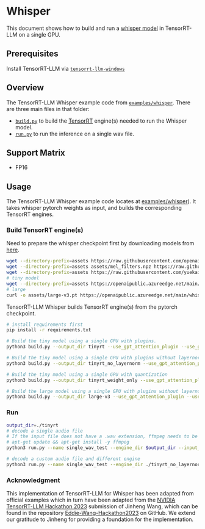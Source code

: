 # Whisper

This document shows how to build and run a [whisper model](https://github.com/openai/whisper/tree/main) in TensorRT-LLM on a single GPU.

## Prerequisites

Install TensorRT-LLM via [`tensorrt-llm-windows`](https://github.com/NVIDIA/TensorRT-LLM/tree/rel/windows)

## Overview

The TensorRT-LLM Whisper example code from [`examples/whisper`](https://github.com/NVIDIA/TensorRT-LLM/tree/rel/examples/whisper). There are three main files in that folder:

 * [`build.py`](./build.py) to build the [TensorRT](https://developer.nvidia.com/tensorrt) engine(s) needed to run the Whisper model.
 * [`run.py`](./run.py) to run the inference on a single wav file.

## Support Matrix
  * FP16

## Usage

The TensorRT-LLM Whisper example code locates at [examples/whisper](https://github.com/NVIDIA/TensorRT-LLM/tree/rel/examples/whisper)). It takes whisper pytorch weights as input, and builds the corresponding TensorRT engines.

### Build TensorRT engine(s)

Need to prepare the whisper checkpoint first by downloading models from [here](https://github.com/openai/whisper/blob/main/whisper/__init__.py#L27-L28).


```bash
wget --directory-prefix=assets https://raw.githubusercontent.com/openai/whisper/main/whisper/assets/multilingual.tiktoken
wget --directory-prefix=assets assets/mel_filters.npz https://raw.githubusercontent.com/openai/whisper/main/whisper/assets/mel_filters.npz
wget --directory-prefix=assets https://raw.githubusercontent.com/yuekaizhang/Triton-ASR-Client/main/datasets/mini_en/wav/1221-135766-0002.wav
# tiny model
wget --directory-prefix=assets https://openaipublic.azureedge.net/main/whisper/models/65147644a518d12f04e32d6f3b26facc3f8dd46e5390956a9424a650c0ce22b9/tiny.pt
# large
curl -o assets/large-v3.pt https://openaipublic.azureedge.net/main/whisper/models/e5b1a55b89c1367dacf97e3e19bfd829a01529dbfdeefa8caeb59b3f1b81dadb/large-v3.pt
```

TensorRT-LLM Whisper builds TensorRT engine(s) from the pytorch checkpoint.

```bash
# install requirements first
pip install -r requirements.txt

# Build the tiny model using a single GPU with plugins.
python3 build.py --output_dir tinyrt --use_gpt_attention_plugin --use_gemm_plugin --use_layernorm_plugin  --use_bert_attention_plugin

# Build the tiny model using a single GPU with plugins without layernorm
python3 build.py --output_dir tinyrt_no_layernorm --use_gpt_attention_plugin --use_gemm_plugin  --use_bert_attention_plugin

# Build the tiny model using a single GPU with quantization
python3 build.py --output_dir tinyrt_weight_only --use_gpt_attention_plugin --use_gemm_plugin --use_bert_attention_plugin --use_weight_only

# Build the large model using a single GPU with plugins without layernorm
python3 build.py --output_dir large-v3 --use_gpt_attention_plugin --use_gemm_plugin  --use_bert_attention_plugin
```

### Run

```bash
output_dir=./tinyrt
# decode a single audio file
# If the input file does not have a .wav extension, ffmpeg needs to be installed with the following command:
# apt-get update && apt-get install -y ffmpeg
python3 run.py --name single_wav_test --engine_dir $output_dir --input_file assets/1221-135766-0002.wav

# decode a custom audio file and different engine
python3 run.py --name single_wav_test --engine_dir ./tinyrt_no_layernorm --input_file assets/thnx_resampled_16000Hz.wav
```

### Acknowledgment

This implementation of TensorRT-LLM for Whisper has been adapted from official examples which in turn have been adapted from the [NVIDIA TensorRT-LLM Hackathon 2023](https://github.com/NVIDIA/trt-samples-for-hackathon-cn/tree/master/Hackathon2023) submission of Jinheng Wang, which can be found in the repository [Eddie-Wang-Hackathon2023](https://github.com/Eddie-Wang1120/Eddie-Wang-Hackathon2023) on GitHub. We extend our gratitude to Jinheng for providing a foundation for the implementation.
